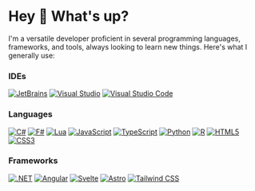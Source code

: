 # Hey 👋 What's up?
I'm a versatile developer proficient in several programming languages, frameworks, and tools, always looking to learn new things. Here's what I generally use:

### IDEs
<!--[![CLion](https://img.shields.io/badge/CLion-black?style=for-the-badge&logo=CLion&logoColor=white)](https://www.jetbrains.com/clion/)
[![DataGrip](https://img.shields.io/badge/DataGrip-black?style=for-the-badge&logo=DataGrip&logoColor=white)](https://www.jetbrains.com/datagrip/)
[![DataSpell](https://img.shields.io/badge/DataSpell-black?style=for-the-badge&logo=DataSpell&logoColor=white)](https://www.jetbrains.com/dataspell/)
[![GoLand](https://img.shields.io/badge/GoLand-black?style=for-the-badge&logo=GoLand&logoColor=white)](https://www.jetbrains.com/go/)
[![IntelliJ IDEA](https://img.shields.io/badge/IntelliJ_IDEA-black?style=for-the-badge&logo=IntelliJ-IDEA&logoColor=white)](https://www.jetbrains.com/idea/)
[![PhpStorm](https://img.shields.io/badge/PhpStorm-black?style=for-the-badge&logo=PhpStorm&logoColor=white)](https://www.jetbrains.com/phpstrom/)
[![PyCharm](https://img.shields.io/badge/PyCharm-black?style=for-the-badge&logo=PyCharm&logoColor=white)](https://www.jetbrains.com/pycharm/)
[![Rider](https://img.shields.io/badge/Rider-black?style=for-the-badge&logo=Rider&logoColor=white)](https://www.jetbrains.com/rider/)
[![RubyMine](https://img.shields.io/badge/RubyMine-black?style=for-the-badge&logo=RubyMine&logoColor=white)](https://www.jetbrains.com/ruby/)
[![RustRover](https://img.shields.io/badge/RustRover-black?style=for-the-badge&logo=RustRover&logoColor=white)](https://www.jetbrains.com/rust/)
[![WebStorm](https://img.shields.io/badge/WebStorm-black?style=for-the-badge&logo=WebStorm&logoColor=white)](https://www.jetbrains.com/webstorm/)-->
[![JetBrains](https://img.shields.io/badge/JetBrains-black?style=for-the-badge&logo=JetBrains&logoColor=white)](https://www.jetbrains.com/)
[![Visual Studio](https://img.shields.io/badge/Visual_Studio-black?style=for-the-badge&logo=VisualStudio&logoColor=white)](https://visualstudio.microsoft.com/)
[![Visual Studio Code](https://img.shields.io/badge/Visual_Studio_Code-black?style=for-the-badge&logo=VisualStudioCode&logoColor=white)](https://code.visualstudio.com/)

### Languages
[![C#](https://img.shields.io/badge/CSharp-black?style=for-the-badge&logo=CSharp&logoColor=white)](https://learn.microsoft.com/en-us/dotnet/csharp/)
[![F#](https://img.shields.io/badge/FSharp-black?style=for-the-badge&logo=FSharp&logoColor=white)](https://learn.microsoft.com/en-us/dotnet/fsharp/)
[![Lua](https://img.shields.io/badge/Lua-black?style=for-the-badge&logo=Lua&logoColor=white)](https://www.lua.org/docs.html)
[![JavaScript](https://img.shields.io/badge/JavaScript-black?style=for-the-badge&logo=JavaScript&logoColor=white)](https://developer.mozilla.org/en-US/docs/Web/JavaScript)
[![TypeScript](https://img.shields.io/badge/TypeScript-black?style=for-the-badge&logo=TypeScript&logoColor=white)](https://www.typescriptlang.org/docs/)
[![Python](https://img.shields.io/badge/Python-black?style=for-the-badge&logo=Python&logoColor=white)](https://docs.python.org/3/)
[![R](https://img.shields.io/badge/R-black?style=for-the-badge&logo=R&logoColor=white)](https://www.r-project.org/other-docs.html)
[![HTML5](https://img.shields.io/badge/HTML5-black?style=for-the-badge&logo=HTML5&logoColor=white)](https://developer.mozilla.org/en-US/docs/Glossary/HTML5)
[![CSS3](https://img.shields.io/badge/CSS3-black?style=for-the-badge&logo=CSS3&logoColor=white)](https://developer.mozilla.org/en-US/docs/Web/CSS)

### Frameworks
[![.NET](https://img.shields.io/badge/.NET-black?style=for-the-badge&logo=.NET&logoColor=white)](https://dotnet.microsoft.com/en-us/)
[![Angular](https://img.shields.io/badge/Angular-black?style=for-the-badge&logo=Angular&logoColor=white)](https://angular.io/)
[![Svelte](https://img.shields.io/badge/Svelte-black?style=for-the-badge&logo=Svelte&logoColor=white)](https://svelte.dev/)
[![Astro](https://img.shields.io/badge/Astro-black?style=for-the-badge&logo=Astro&logoColor=white)](https://astro.build/)
[![Tailwind CSS](https://img.shields.io/badge/Tailwind_CSS-black?style=for-the-badge&logo=Tailwind-CSS&logoColor=white)](https://tailwindcss.com/)
